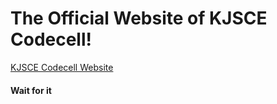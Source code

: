 # The Official Website of KJSCE Codecell!
[KJSCE Codecell Website](http://kjscecodecell.com)

#### Wait for it
